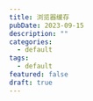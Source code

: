 ```yaml
---
title: 浏览器缓存
pubDate: 2023-09-15
description: ""
categories:
  - default
tags:
  - default
featured: false
draft: true
---
```

